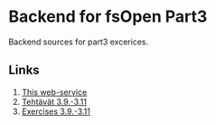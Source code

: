 # Backend for fsOpen Part3

Backend sources for part3 excerices.

## Links
1. [This web-service](https://lnxbusdrvr-fsopt3-backend.onrender.com/)
1. [Tehtävät 3.9.-3.11](https://fullstackopen.com/osa3/sovellus_internetiin#tehtavat-3-9-3-11)
2. [Exercises 3.9.-3.11](https://fullstackopen.com/en/part3/deploying_app_to_internet#exercises-3-9-3-11)
